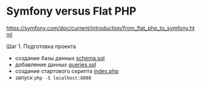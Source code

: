 # Symfony versus Flat PHP

https://symfony.com/doc/current/introduction/from_flat_php_to_symfony.html

Шаг 1. Подготовка проекта
- создание базы данных [schema.sql](schema.sql)
- добавление данных [queries.sql](queries.sql)
- создание стартового скрипта [index.php](index.php)
- запуск `php -S localhost:8080`